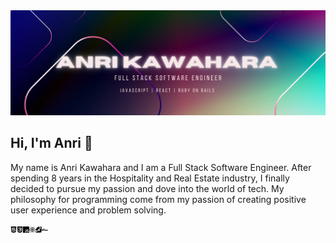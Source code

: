 <img src="/header.png" alt="header" >

## Hi, I'm Anri 👋

My name is Anri Kawahara and I am a Full Stack Software Engineer. After spending 8 years in the Hospitality and Real Estate industry, I finally decided to pursue my passion and dove into the world of tech. My philosophy for programming come from my passion of creating positive user experience and problem solving.

<img height="10px" src="/html5.svg" alt="html" ><img height="10px"  src="/css3.svg" alt="css" ><img height="10px"  src="/js.svg" alt="html" ><img height="10px"  src="/react.svg" alt="react" ><img height="10px"  src="/ruby.svg" alt="ruby" ><img height="10px"  src="/rubyonrails.svg" alt="ruby on rails" >

